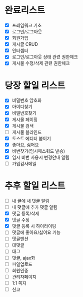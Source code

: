 # 완료리스트
- [x] 프레임워크 기초
- [x] 로그인/로그아웃
- [x] 회원가입
- [x] 게시글 CRUD
- [x] 인터셉터
- [x] 로그인/로그아웃 상태 관련 권한체크
- [x] 게시물 수정/삭제 관련 권한체크

# 당장 할일 리스트
- [x] 비밀번호 암호화
- [x] 아이디찾기
- [x] 비밀번호찾기
- [x] 게시물 페이징
- [x] 게시물 검색
- [ ] 게시물 블라인드
- [x] 토스트 에디터 붙이기
- [x] 좋아요, 싫어요
- [x] 비번찾기(임시패스워드 발송)
- [x] 임시 비번 사용시 변경안내 알림
- [ ] 가입감사메일 

# 추후 할일 리스트
- [ ] 내 글에 새 댓글 알림
- [ ] 내 댓글에 추가 댓글 알림
- [x] 댓글 등록/삭제
- [x] 댓글  수정
- [x] 댓글  등록 시 하이라이팅
- [ ] 댓글에 좋아요/싫어요 기능 
- [ ] 댓글멘션
- [ ] 대댓글
- [ ] 태그
- [ ] 댓글, ajax화
- [ ] 파일업로드
- [ ] 회원인증
- [ ] 관리자페이지
- [ ] 1:1 쪽지
- [ ] 신고